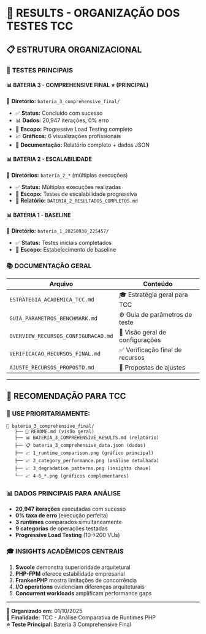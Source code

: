 # 📁 RESULTS - ORGANIZAÇÃO DOS TESTES TCC

## 📋 **ESTRUTURA ORGANIZACIONAL**

### 🎯 **TESTES PRINCIPAIS**

#### 📊 **BATERIA 3 - COMPREHENSIVE FINAL** ⭐ **(PRINCIPAL)**

📁 **Diretório:** `bateria_3_comprehensive_final/`

- ✅ **Status:** Concluído com sucesso
- 📊 **Dados:** 20,947 iterações, 0% erro
- 🎯 **Escopo:** Progressive Load Testing completo
- 📈 **Gráficos:** 6 visualizações profissionais
- 📄 **Documentação:** Relatório completo + dados JSON

#### 📊 **BATERIA 2 - ESCALABILIDADE**

📁 **Diretórios:** `bateria_2_*` (múltiplas execuções)

- ✅ **Status:** Múltiplas execuções realizadas
- 🎯 **Escopo:** Testes de escalabilidade progressiva
- 📄 **Relatório:** `BATERIA_2_RESULTADOS_COMPLETOS.md`

#### 📊 **BATERIA 1 - BASELINE**

📁 **Diretório:** `bateria_1_20250930_225457/`

- ✅ **Status:** Testes iniciais completados
- 🎯 **Escopo:** Estabelecimento de baseline

### 📚 **DOCUMENTAÇÃO GERAL**

| Arquivo | Conteúdo |
|---------|----------|
| `ESTRATEGIA_ACADEMICA_TCC.md` | 🎓 Estratégia geral para TCC |
| `GUIA_PARAMETROS_BENCHMARK.md` | ⚙️ Guia de parâmetros de teste |
| `OVERVIEW_RECURSOS_CONFIGURACAO.md` | 🔧 Visão geral de configurações |
| `VERIFICACAO_RECURSOS_FINAL.md` | ✅ Verificação final de recursos |
| `AJUSTE_RECURSOS_PROPOSTO.md` | 📝 Propostas de ajustes |

---

## 🎯 **RECOMENDAÇÃO PARA TCC**

### 🌟 **USE PRIORITARIAMENTE:**

```text
📁 bateria_3_comprehensive_final/
   ├── 📄 README.md (visão geral)
   ├── 📊 BATERIA_3_COMPREHENSIVE_RESULTS.md (relatório)
   ├── 📋 bateria_3_comprehensive_data.json (dados)
   ├── 📈 1_runtime_comparison.png (gráfico principal)
   ├── 📈 2_category_performance.png (análise detalhada)
   ├── 📈 3_degradation_patterns.png (insights chave)
   └── 📈 4-6_*.png (gráficos complementares)
```

### 📊 **DADOS PRINCIPAIS PARA ANÁLISE**

- **20,947 iterações** executadas com sucesso
- **0% taxa de erro** (execução perfeita)
- **3 runtimes** comparados simultaneamente
- **9 categorias** de operações testadas
- **Progressive Load Testing** (10→200 VUs)

### 🎓 **INSIGHTS ACADÊMICOS CENTRAIS**

1. **Swoole** demonstra superioridade arquitetural
2. **PHP-FPM** oferece estabilidade empresarial
3. **FrankenPHP** mostra limitações de concorrência
4. **I/O operations** evidenciam diferenças arquiteturais
5. **Concurrent workloads** amplificam performance gaps

---

**📅 Organizado em:** 01/10/2025  
**🎯 Finalidade:** TCC - Análise Comparativa de Runtimes PHP  
**⭐ Teste Principal:** Bateria 3 Comprehensive Final
